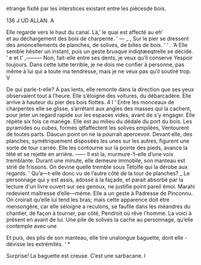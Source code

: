 étrange ﬁxité par les interstices existant entre les piècesde bois.

  
  
  
 
 
 
 
  
 
  
 
  
  
 
 
 
  
   
    
  
  
  

136 J UD ALLAN. A

Elle regarde vers le haut du canal. Là,’ le quai est affecté au eh’   
et au déchargement des bois de charpente. '  — _ ,
Sur le pier se dressent des amoncellements de planches, de solives, de
billes de bois. ' ‘ . ‘A
Elle semble hésiter un instant, puis un geste brusque indiqtæeqtrelle se
décide. ’ e    et t’
,——— Non, fait-elle entre ses dents, je veux qu’il conserve Yespoir toujours.
Dans cette lutte terrible, je ne dois me conﬁer à personne, pas même à lui
qui a toute ma tendresse, mais je ne veux pas qu‘il soutiré trop. V

De qui parle-t-elle?
A pas lents, elle remonte dans la direction que ses yeux observaient tout
à l’heure. Elle s’éloigne des voitures, du débarcadère. Elle arrive à hauteur
du pier des bois flottes. 4 l ‘
Entre les monceaux de charpentes elle se glisse, s’arrêtant aux angles
des masses qui la cachent, pour jeter un regard rapide sur les espaces vides,
avant de s’y engager.
Elle répète six fois ce manège. Elle est au milieu du dédale du port du
bois. Les pyramides ou cubes, formes qtfaffectent les solives empilées,
Ventourent de toutes parts. Daucun point on ne la pourrait apercevoir.
Devant elle, des planches, symétriquement disposées les unes sur les
autres, ﬁgurent une sorte de tour carrée. Elle les contourne sur la pointe
des pieds, avance la tété et se rejette en arrière.
—— Il est la, murmure-‘t-elle d‘une voix tremblante.
Durant une minute, elle demeure immobile, son manteau est strié de
frissons. On devine quelle tremble sous Tétolfe qui la dérobe aux regards. '
Qu’a—t-elle donc vu de l’autre côté de la tour de planches? _
Le personnage qui y est assis, adossé à la façade, et parait absorbé par la
lecture d'un livre ouvert sur ses genoux, ne justiﬁe point pareil émoi.
Marahi redevient maîtresse d’elle—méme. Elle a un geste à Padresse
de Pinconnu. On croirait qu’elle lui tend les bras; mais cette apparence doit
étre mensongère, car elle séloigne a reculons, se fauﬁle dans les méandres
du chantier, de façon à tourner, par côté, Pendroit où rêve l'homme.
La voici à présent en avant de lui.
Une pile de solives la cache au personnage, qu’elle contemple avec une

Et puis, des plis de son manteau, elle tire unalongue baguette, dont elle - 
dévisse les extrémités. ‘ *

Surprise! La baguette est creuse. C’est une sarbacane. l

